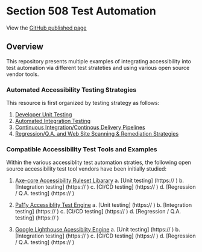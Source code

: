 # Section 508 Test Automation

View the [GitHub published page](https://akingkci.github.io/Playbook-Automation/)


## Overview
This repository presents multiple examples of integrating accessibility into test automation via different test strateties and using various open source vendor tools.

### Automated Accessibility Testing Strategies
This resource is first organized by testing strategy as follows:  

  1. [Developer Unit Testing](https:// )
  2. [Automated Integration Testing]( )
  3. [Continuous Integration/Continous Delivery Pipelines](https:// )
  4. [Regression/Q.A. and Web Site Scanning & Remediation Strategies](https:// )  

### Compatible Accessibility Test Tools and Examples
Within the various accessiblity test automation straties, the following open source accessibility test tool vendors have been initially studied:  

  1. [Axe-core Accessibility Ruleset Libarary](https://)
    a. [Unit testing] (https:// )
    b. [Integration testing] (https:// )
    c. [CI/CD testing] (https:// )
    d. [Regression / Q.A. testing] (https:// )
  2. [Pa11y Accessiblity Test Engine](https:// )
    a. [Unit testing] (https:// )
    b. [Integration testing] (https:// )
    c. [CI/CD testing] (https:// )
    d. [Regression / Q.A. testing] (https:// )
  
  3. [Google Lighthouse Acessiblity Engine](https://)
    a. [Unit testing] (https:// )
    b. [Integration testing] (https:// )
    c. [CI/CD testing] (https:// )
    d. [Regression / Q.A. testing] (https:// )
 
